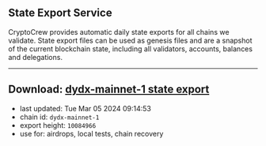 ## State Export Service
CryptoCrew provides automatic daily state exports for all chains we validate. State export files can be used as genesis files and are a snapshot of the current blockchain state, including all validators, accounts, balances and delegations.

---
**Download: [dydx-mainnet-1 state export](https://dl-tyo.ccvalidators.com/SERVICE/dydx/dydx-mainnet-1_export_10084966.json)**
---

- last updated: Tue Mar 05 2024 09:14:53
- chain id: `dydx-mainnet-1`
- export height: `10084966`
- use for: airdrops, local tests, chain recovery
